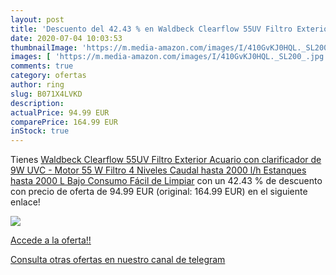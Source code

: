 ```yaml
---
layout: post
title: 'Descuento del 42.43 % en Waldbeck Clearflow 55UV Filtro Exterior '
date: 2020-07-04 10:03:53
thumbnailImage: 'https://m.media-amazon.com/images/I/410GvKJ0HQL._SL200_.jpg'
images: [ 'https://m.media-amazon.com/images/I/410GvKJ0HQL._SL200_.jpg' ]
comments: true
category: ofertas
author: ring
slug: B071X4LVKD
description:
actualPrice: 94.99 EUR
comparePrice: 164.99 EUR
inStock: true
---
```


Tienes [Waldbeck Clearflow 55UV Filtro Exterior Acuario con clarificador de 9W UVC - Motor 55 W  Filtro 4 Niveles  Caudal hasta 2000 l/h  Estanques hasta 2000 L  Bajo Consumo  Fácil de Limpiar](https://www.amazon.com/dp/B071X4LVKD/?tag=redken08-20) con un 42.43 % de descuento con precio de oferta de 94.99 EUR (original: 164.99 EUR) en el siguiente enlace!

[![](https://m.media-amazon.com/images/I/410GvKJ0HQL._SL200_.jpg)](https://www.amazon.com/dp/B071X4LVKD/?tag=redken08-20)

[Accede a la oferta!!](https://www.amazon.com/dp/B071X4LVKD/?tag=redken08-20)

[Consulta otras ofertas en nuestro canal de telegram](https://t.me/s/ofertas25)

